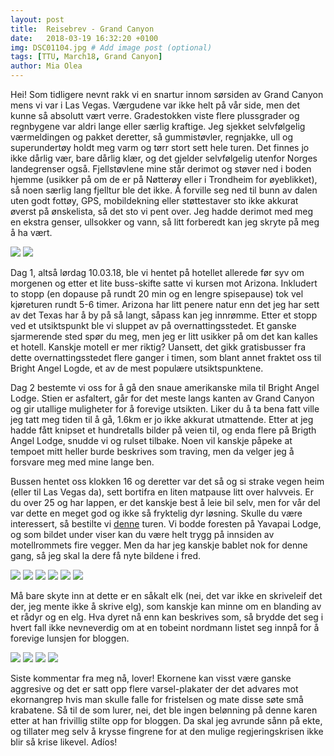 ```yaml
---
layout: post
title:  Reisebrev - Grand Canyon
date:   2018-03-19 16:32:20 +0100
img: DSC01104.jpg # Add image post (optional)
tags: [TTU, March18, Grand Canyon]
author: Mia Olea 
---
```

Hei! Som tidligere nevnt rakk vi en snartur innom sørsiden av Grand Canyon mens vi var i Las Vegas. Værgudene var ikke helt på vår side, men det kunne så absolutt vært verre. Gradestokken viste flere plussgrader og regnbygene var aldri lange eller særlig kraftige. Jeg sjekket selvfølgelig værmeldingen og pakket deretter, så gummistøvler, regnjakke, ull og superundertøy holdt meg varm og tørr stort sett hele turen. Det finnes jo ikke dårlig vær, bare dårlig klær, og det gjelder selvfølgelig utenfor Norges landegrenser også. Fjellstøvlene mine står derimot og støver ned i boden hjemme (usikker på om de er på Nøtterøy eller i Trondheim for øyeblikket), så noen særlig lang fjelltur ble det ikke. Å forville seg ned til bunn av dalen uten godt fottøy, GPS, mobildekning eller støttestaver sto ikke akkurat øverst på ønskelista, så det sto vi pent over. Jeg hadde derimot med meg en ekstra genser, ullsokker og vann, så litt forberedt kan jeg skryte på meg å ha vært. 

![]({{site.baseurl}}/assets/img/DSC01109.jpg)
![]({{site.baseurl}}/assets/img/DSC01115.jpg)

Dag 1, altså lørdag 10.03.18, ble vi hentet på hotellet allerede før syv om morgenen og etter et lite buss-skifte satte vi kursen mot Arizona. Inkludert to stopp (en dopause på rundt 20 min og en lengre spisepause) tok vel kjøreturen rundt 5-6 timer. Arizona har litt penere natur enn det jeg har sett av det Texas har å by på så langt, såpass kan jeg innrømme. Etter et stopp ved et utsiktspunkt ble vi sluppet av på overnattingsstedet. Et ganske sjarmerende sted spør du meg, men jeg er litt usikker på om det kan kalles et hotell. Kanskje motell er mer riktig? Uansett, det gikk gratisbusser fra dette overnattingsstedet flere ganger i timen, som blant annet fraktet oss til Bright Angel Logde, et av de mest populære utsiktspunktene. 

Dag 2 bestemte vi oss for å gå den snaue amerikanske mila til Bright Angel Lodge. Stien er asfaltert, går for det meste langs kanten av Grand Canyon og gir utallige muligheter for å forevige utsikten. Liker du å ta bena fatt ville jeg tatt meg tiden til å gå, 1.6km er jo ikke akkurat utmattende. Etter at jeg hadde fått knipset et hundretalls bilder på veien til, og enda flere på Brigth Angel Lodge, snudde vi og rulset tilbake. Noen vil kanskje påpeke at tempoet mitt heller burde beskrives som traving, men da velger jeg å forsvare meg med mine lange ben. 

Bussen hentet oss klokken 16 og deretter var det så og si strake vegen heim (eller til Las Vegas da), sett bortifra en liten matpause litt over halvveis. Er du over 25 og har lappen, er det kanskje best å leie bil selv, men for vår del var dette en meget god og ikke så fryktelig dyr løsning. Skulle du være interessert, så bestilte vi [denne](http://www.grandcanyontourcompany.com/nightbus.htm) turen. Vi bodde foresten på Yavapai Lodge, og som bildet under viser kan du være helt trygg på innsiden av motellrommets fire vegger. Men da har jeg kanskje bablet nok for denne gang, så jeg skal la dere få nyte bildene i fred.

![]({{site.baseurl}}/assets/img/noguns.jpg)
![]({{site.baseurl}}/assets/img/DSC01173.jpg)
![]({{site.baseurl}}/assets/img/DSC01194.jpg)
![]({{site.baseurl}}/assets/img/DSC01209.jpg)
![]({{site.baseurl}}/assets/img/DSC01305.jpg)
![]({{site.baseurl}}/assets/img/DSC01191.jpg)

Må bare skyte inn at dette er en såkalt elk (nei, det var ikke en skriveleif det der, jeg mente ikke å skrive elg), som kanskje kan minne om en blanding av et rådyr og en elg. Hva dyret nå enn kan beskrives som, så brydde det seg i hvert fall ikke nevneverdig om at en tobeint nordmann listet seg innpå for å forevige lunsjen for bloggen. 

![]({{site.baseurl}}/assets/img/DSC01220.jpg)
![]({{site.baseurl}}/assets/img/DSC01250.jpg)
![]({{site.baseurl}}/assets/img/DSC01248.jpg)
![]({{site.baseurl}}/assets/img/DSC01310.jpg)

Siste kommentar fra meg nå, lover! Ekornene kan visst være ganske aggresive og det er satt opp flere varsel-plakater der det advares mot ekornangrep hvis man skulle falle for fristelsen og mate disse søte små krabatene. Så til de som lurer, nei, det ble ingen belønning på denne karen etter at han frivillig stilte opp for bloggen. Da skal jeg avrunde sånn på ekte, og tillater meg selv å krysse fingrene for at den mulige regjeringskrisen ikke blir så krise likevel. Adíos! 